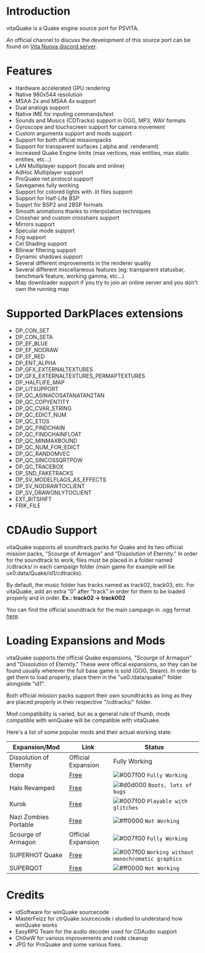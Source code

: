# Introduction
vitaQuake is a Quake engine source port for PSVITA.

An official channel to discuss the development of this source port can be found on [Vita Nuova discord server](https://discord.gg/PyCaBx9).

# Features
- Hardware accelerated GPU rendering
- Native 960x544 resolution
- MSAA 2x and MSAA 4x support
- Dual analogs support
- Native IME for inputing commands/text
- Sounds and Musics (CDTracks) support in OGG, MP3, WAV formats
- Gyroscope and touchscreen support for camera movement
- Custom arguments support and mods support
- Support for both official missionpacks
- Support for transparent surfaces (.alpha and .renderamt)
- Increased Quake Engine limits (max vertices, max entities, max static entities, etc...)
- LAN Multiplayer support (locale and online)
- AdHoc Multiplayer support
- ProQuake net protocol support
- Savegames fully working
- Support for colored lights with .lit files support
- Support for Half-Life BSP
- Supprt for BSP2 and 2BSP formats
- Smooth animations thanks to interpolation techniques
- Crosshair and custom crosshairs support
- Mirrors support
- Specular mode support
- Fog support
- Cel Shading support
- Bilinear filtering support
- Dynamic shadows support
- Several different improvements in the renderer quality
- Several different miscellaneous features (eg: transparent statusbar, benchmark feature, working gamma, etc...)
- Map downloader support if you try to join an online server and you don't own the running map

# Supported DarkPlaces extensions
- DP_CON_SET
- DP_CON_SETA
- DP_EF_BLUE
- DP_EF_NODRAW
- DP_EF_RED
- DP_ENT_ALPHA
- DP_GFX_EXTERNALTEXTURES
- DP_GFX_EXTERNALTEXTURES_PERMAPTEXTURES
- DP_HALFLIFE_MAP
- DP_LITSUPPORT
- DP_QC_ASINACOSATANATAN2TAN
- DP_QC_COPYENTITY
- DP_QC_CVAR_STRING
- DP_QC_EDICT_NUM
- DP_QC_ETOS
- DP_QC_FINDCHAIN
- DP_QC_FINDCHAINFLOAT
- DP_QC_MINMAXBOUND
- DP_QC_NUM_FOR_EDICT
- DP_QC_RANDOMVEC
- DP_QC_SINCOSSQRTPOW
- DP_QC_TRACEBOX
- DP_SND_FAKETRACKS
- DP_SV_MODELFLAGS_AS_EFFECTS
- DP_SV_NODRAWTOCLIENT
- DP_SV_DRAWONLYTOCLIENT
- EXT_BITSHIFT
- FRIK_FILE

# CDAudio Support

vitaQuake supports all soundtrack packs for Quake and its two official mission packs, "Scourge of Armagon" and "Dissolution of Eternity." In order for the soundtrack to work, files must be placed in a folder named /cdtracks/ in each campaign folder (main game for example will be ux0:data/Quake/id1/cdtracks). 

By default, the music folder has tracks named as track02, track03, etc. For vitaQuake, add an extra "0" after "track" in order for them to be loaded properly and in order. **Ex.: track02 -> track002**

You can find the official soundtrack for the main campaign in .ogg format [here](https://www.quaddicted.com/files/music/quake_music.zip).

# Loading Expansions and Mods

vitaQuake supports the official Quake expansions, "Scourge of Armagon" and "Dissolution of Eternity." These were offical expansions, so they can be found usually wherever the full base game is sold (GOG, Steam). In order to get them to load properly, place them in the "ux0:/data/quake/" folder alongside "id1". 

Both official mission packs support their own soundtracks as long as they are placed properly in their respective "/cdtracks/" folder.

Mod compatibility is varied, but as a general rule of thumb, mods compatible with winQuake will be compatible with vitaQuake.

Here's a list of some popular mods and their actual working state:

Expansion/Mod | Link | Status
---|---|---|
Dissolution of Eternity | Official Expansion | Fully Working
dopa | [Free](https://twitter.com/machinegames/status/746363189768650752?lang=en) | ![#007f00](https://placehold.it/15/007f00/000000?text=+) `Fully Working`
Halo Revamped | [Free](https://wololo.net/downloads/index.php/download/1376) | ![#d0d000](https://placehold.it/15/d0d000/000000?text=+) `Boots, lots of bugs`
Kurok | [Free](http://www.bladebattles.com/kurok/) | ![#007f00](https://placehold.it/15/007f00/000000?text=+) `Playable with glitches`
Nazi Zombies Portable | [Free](https://www.moddb.com/games/nazi-zombies-portable/news/nazi-zombies-portable-ps-vita-info) | ![#ff0000](https://placehold.it/15/ff0000/000000?text=+) `Not Working`
Scourge of Armagon | Official Expansion | ![#007f00](https://placehold.it/15/007f00/000000?text=+) `Fully Working`
SUPERHOT Quake | [Free](https://www.moddb.com/mods/superhot-quake) | ![#007f00](https://placehold.it/15/007f00/000000?text=+) `Working without monochromatic graphics`
SUPERQOT | [Free](https://superhotgame.com/SUPERQOT/) | ![#ff0000](https://placehold.it/15/ff0000/000000?text=+) `Not Working`

# Credits
- idSoftware for winQuake sourcecode
- MasterFeizz for ctrQuake sourcecode i studied to understand how winQuake works
- EasyRPG Team for the audio decoder used for CDAudio support
- Ch0wW for various improvements and code cleanup
- JPG for ProQuake and some various fixes.
